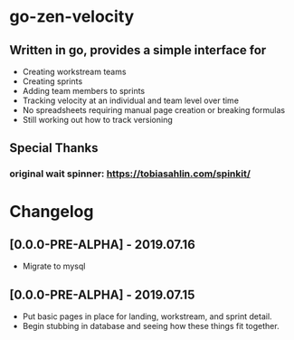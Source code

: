# go-zen-velocity
## Written in go, provides a simple interface for
- Creating workstream teams
- Creating sprints
- Adding team members to sprints
- Tracking velocity at an individual and team level over time
- No spreadsheets requiring manual page creation or breaking formulas
- Still working out how to track versioning

## Special Thanks
### original wait spinner: https://tobiasahlin.com/spinkit/


# Changelog
## [0.0.0-PRE-ALPHA] - 2019.07.16
- Migrate to mysql
## [0.0.0-PRE-ALPHA] - 2019.07.15
- Put basic pages in place for landing, workstream, and sprint detail.
- Begin stubbing in database and seeing how these things fit together. 